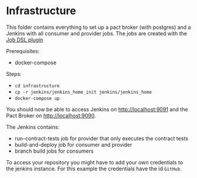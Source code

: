 # Infrastructure

This folder contains everything to set up a pact broker (with postgres) and
a Jenkins with all consumer and provider jobs. The jobs are created with the [Job DSL plugin](https://jenkinsci.github.io/job-dsl-plugin/)

Prerequisites:
- docker-compose

Steps:
- ``cd infrastructure``
- ``cp -r jenkins/jenkins_home_init jenkins/jenkins_home``
- ``docker-compose up``

You should now be able to access Jenkins on <http://localhost:9091> and the Pact Broker on <http://localhost:9090>.

The Jenkins contains:
- run-contract-tests job for provider that only executes the contract tests
- build-and-deploy job for consumer and provider
- branch build jobs for consumers

To access your repository you might have to add your own credentials to the jenkins instance. 
For this example the credentials have the id `GitHub`. 

